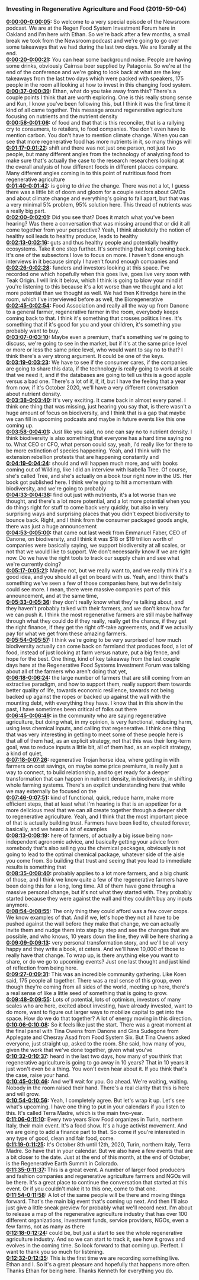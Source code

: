 ### Investing in Regenerative Agriculture and Food  (2019-59-04)
**[0:00:00-0:00:05](https://investinginregenerativeagriculture.com/2019/10/10/regeneration-newsroom-podcast-ft-ethan-soloviev-october-2019-rfsi/#t=0:00:00):**  So welcome to a very special episode of the Newsroom podcast.  We are at the Regen Food System Investment Forum here in Oakland and I'm here with Ethan.  So we're back after a few months, a small break we took from the Newsroom podcast and  we're going to go over some takeaways that we had during the last two days.  We are literally at the end.  
**[0:00:20-0:00:21](https://investinginregenerativeagriculture.com/2019/10/10/regeneration-newsroom-podcast-ft-ethan-soloviev-october-2019-rfsi/#t=0:00:20):**  You can hear some background noise.  People are having some drinks, obviously Cairnsa beer supplied by Patagonia.  So we're at the end of the conference and we're going to look back at what are the key  takeaways from the last two days which were packed with speakers, 175 people in the room  all looking at how to invest in this changing food system.  
**[0:00:37-0:00:39](https://investinginregenerativeagriculture.com/2019/10/10/regeneration-newsroom-podcast-ft-ethan-soloviev-october-2019-rfsi/#t=0:00:37):**  Ethan, what do you take away from this?  There's a couple points I think that are worth exploring.  One is this really strong sense and Kun, I know you've been following this, but I think  it was the first time it kind of all came together.  This message around regenerative agriculture focusing on nutrients and the nutrient density  
**[0:00:58-0:01:06](https://investinginregenerativeagriculture.com/2019/10/10/regeneration-newsroom-podcast-ft-ethan-soloviev-october-2019-rfsi/#t=0:00:58):**  of food and that that is this reconciler, that is a rallying cry to consumers, to retailers,  to food companies.  You don't even have to mention carbon.  You don't have to mention climate change.  When you can see that more regenerative food has more nutrients in it, so many things will  
**[0:01:17-0:01:22](https://investinginregenerativeagriculture.com/2019/10/10/regeneration-newsroom-podcast-ft-ethan-soloviev-october-2019-rfsi/#t=0:01:17):**  shift and there was not just one person, not just two people, but many different angles  from the technology of analyzing food to make sure that's actually the case to the research  researchers looking at the overall analysis of how different foods in different places  compare.  Many different angles coming in to this point of nutritious food from regenerative agriculture  
**[0:01:40-0:01:42](https://investinginregenerativeagriculture.com/2019/10/10/regeneration-newsroom-podcast-ft-ethan-soloviev-october-2019-rfsi/#t=0:01:40):**  is going to drive the change.  There was not a lot, I guess there was a little bit of doom and gloom for a couple sectors  about GMOs and about climate change and everything's going to fall apart, but that was a very minimal  5% problem, 95% solution here.  This thread of nutrients was a really big part.  
**[0:02:00-0:02:01](https://investinginregenerativeagriculture.com/2019/10/10/regeneration-newsroom-podcast-ft-ethan-soloviev-october-2019-rfsi/#t=0:02:00):**  Did you see that?  Does it match what you've been hearing?  Was there a conversation that was missing around that or did it all come together from  your perspective?  Yeah, I think absolutely the notion of healthy soil leads to healthy produce, leads to healthy  
**[0:02:13-0:02:16](https://investinginregenerativeagriculture.com/2019/10/10/regeneration-newsroom-podcast-ft-ethan-soloviev-october-2019-rfsi/#t=0:02:13):**  guts and thus healthy people and potentially healthy ecosystems.  Take it one step further.  It's something that kept coming back.  It's one of the subsectors I love to focus on more.  I haven't done enough interviews in it because simply I haven't found enough companies and  
**[0:02:26-0:02:28](https://investinginregenerativeagriculture.com/2019/10/10/regeneration-newsroom-podcast-ft-ethan-soloviev-october-2019-rfsi/#t=0:02:26):**  funders and investors looking at this space.  I've recorded one which hopefully when this goes live, goes live very soon with Teak Origin.  I will link it below, which I think is going to blow your mind if you're listening to this  because it's a lot worse than we thought and a lot more potential than we thought as well.  We had then Kittredge here in the room, which I've interviewed before as well, the Bioregenerative  
**[0:02:45-0:02:54](https://investinginregenerativeagriculture.com/2019/10/10/regeneration-newsroom-podcast-ft-ethan-soloviev-october-2019-rfsi/#t=0:02:45):**  Food Association and really all the way up from Danone to a general farmer, regenerative  farmer in the room, everybody keeps coming back to that.  I think it's something that crosses politics lines.  It's something that if it's good for you and your children, it's something you probably  want to buy.  
**[0:03:07-0:03:10](https://investinginregenerativeagriculture.com/2019/10/10/regeneration-newsroom-podcast-ft-ethan-soloviev-october-2019-rfsi/#t=0:03:07):**  Maybe even a premium, that's something we're going to discuss, we're going to see in the  market, but if it's at the same price level or more or less the same price level, who  would want to say no to that?  I think there's a very strong argument.  It could be one of the keys.  
**[0:03:19-0:03:23](https://investinginregenerativeagriculture.com/2019/10/10/regeneration-newsroom-podcast-ft-ethan-soloviev-october-2019-rfsi/#t=0:03:19):**  We have to see if the consumer cares, if the companies are going to share this data, if  the technology is really going to work at scale that we need it, and if the databases  are going to tell us this is a good apple versus a bad one.  There's a lot of if, if, if, but I have the feeling that a year from now, if it's October  2020, we'll have a very different conversation about nutrient density.  
**[0:03:38-0:03:40](https://investinginregenerativeagriculture.com/2019/10/10/regeneration-newsroom-podcast-ft-ethan-soloviev-october-2019-rfsi/#t=0:03:38):**  It's very exciting.  It came back in almost every panel.  I think one thing that was missing, just hearing you say that, is there wasn't a huge amount  of focus on biodiversity, and I think that is a gap that maybe we can fill in upcoming  podcasts and maybe in future events like this one coming up.  
**[0:03:58-0:04:01](https://investinginregenerativeagriculture.com/2019/10/10/regeneration-newsroom-podcast-ft-ethan-soloviev-october-2019-rfsi/#t=0:03:58):**  Just like you said, no one can say no to nutrient density.  I think biodiversity is also something that everyone has a hard time saying no to.  What CEO or CFO, what person could say, yeah, I'd really like for there to be more extinction  of species happening.  Yeah, and I think with the extension rebellion protests that are happening constantly and  
**[0:04:19-0:04:24](https://investinginregenerativeagriculture.com/2019/10/10/regeneration-newsroom-podcast-ft-ethan-soloviev-october-2019-rfsi/#t=0:04:19):**  should and will happen much more, and with books coming out of Wilding, like I did an  interview with Isabella Tree.  Of course, she's called Tree, and she's actually on a book tour right now in the US.  Her book got published here.  I think we're going to hit a momentum with biodiversity, and we're going to probably  
**[0:04:33-0:04:38](https://investinginregenerativeagriculture.com/2019/10/10/regeneration-newsroom-podcast-ft-ethan-soloviev-october-2019-rfsi/#t=0:04:33):**  find out just with nutrients, it's a lot worse than we thought, and there's a lot more potential,  and a lot more potential when you do things right for stuff to come back very quickly,  but also in very surprising ways and surprising places that you didn't expect biodiversity  to bounce back.  Right, and I think from the consumer packaged goods angle, there was just a huge announcement  
**[0:04:53-0:05:00](https://investinginregenerativeagriculture.com/2019/10/10/regeneration-newsroom-podcast-ft-ethan-soloviev-october-2019-rfsi/#t=0:04:53):**  that came out last week from Emmanuel Faber, CEO of Danone, on biodiversity, and I think  it was $18 or $19 trillion worth of companies were basically saying, we support biodiversity  at all scales, or not that we would like to support.  We don't necessarily know if we are right now.  Do we have the right tools to track our supply chain and see what we're currently doing?  
**[0:05:17-0:05:21](https://investinginregenerativeagriculture.com/2019/10/10/regeneration-newsroom-podcast-ft-ethan-soloviev-october-2019-rfsi/#t=0:05:17):**  Maybe not, but we really want to, and we really think it's a good idea, and you should all  get on board with us.  Yeah, and I think that's something we've seen a few of those companies here, but we definitely  could see more.  I mean, there were massive companies part of this announcement, and at the same time,  
**[0:05:33-0:05:36](https://investinginregenerativeagriculture.com/2019/10/10/regeneration-newsroom-podcast-ft-ethan-soloviev-october-2019-rfsi/#t=0:05:33):**  they don't really know what they're talking about, and they haven't probably talked with  their farmers, and we don't know how far we can push it.  I think the most regenerative farmers are still maybe halfway through what they could  do if they really, really get the chance, if they get the right finance, if they get  the right off-take agreements, and if we actually pay for what we get from these amazing farmers.  
**[0:05:54-0:05:57](https://investinginregenerativeagriculture.com/2019/10/10/regeneration-newsroom-podcast-ft-ethan-soloviev-october-2019-rfsi/#t=0:05:54):**  I think we're going to be very surprised of how much biodiversity actually can come back  on farmland that produces food, a lot of food, instead of just looking at farm versus nature,  put a big fence, and hope for the best.  One thing, kind of key takeaway from the last couple days here at the Regenerative Food  Systems Investment Forum was talking about all of the farmers who aren't doing that yet,  
**[0:06:18-0:06:24](https://investinginregenerativeagriculture.com/2019/10/10/regeneration-newsroom-podcast-ft-ethan-soloviev-october-2019-rfsi/#t=0:06:18):**  the large number of farmers that are still coming from an extractive paradigm, and how  to support them, really support them towards better quality of life, towards economic resilience,  towards not being backed up against the ropes or backed up against the wall with the mounting  debt, with everything they have.  I know that in this show in the past, I have sometimes been critical of folks out there  
**[0:06:45-0:06:49](https://investinginregenerativeagriculture.com/2019/10/10/regeneration-newsroom-podcast-ft-ethan-soloviev-october-2019-rfsi/#t=0:06:45):**  in the community who are saying regenerative agriculture, but doing what, in my opinion,  is very functional, reducing harm, using less chemical inputs, and calling that regenerative.  I think one thing that was very interesting in getting to meet some of these people here  is that all of them had, as an explicit strategy, not that this was their long-term goal, was  to reduce inputs a little bit, all of them had, as an explicit strategy, a kind of quiet,  
**[0:07:18-0:07:26](https://investinginregenerativeagriculture.com/2019/10/10/regeneration-newsroom-podcast-ft-ethan-soloviev-october-2019-rfsi/#t=0:07:18):**  regenerative Trojan horse idea, where getting in with farmers on cost savings, on maybe  some price premiums, is really just a way to connect, to build relationship, and to  get ready for a deeper transformation that can happen in nutrient density, in biodiversity,  in shifting whole farming systems.  There's an explicit understanding here that while we may externally be focused on the  
**[0:07:46-0:07:51](https://investinginregenerativeagriculture.com/2019/10/10/regeneration-newsroom-podcast-ft-ethan-soloviev-october-2019-rfsi/#t=0:07:46):**  kind of functional, quick, reduce harm, make more efficient steps, that at least what I'm  hearing is that is an appetizer for a more delicious meal that we can all create together  through a deeper shift to regenerative agriculture.  Yeah, and I think that the most important piece of that is actually building trust.  Farmers have been lied to, cheated forever, basically, and we heard a lot of examples  
**[0:08:13-0:08:19](https://investinginregenerativeagriculture.com/2019/10/10/regeneration-newsroom-podcast-ft-ethan-soloviev-october-2019-rfsi/#t=0:08:13):**  here of farmers, of actually a big issue being non-independent agronomic advice, and basically  getting your advice from somebody that's also selling you the chemical packages, obviously  is not going to lead to the optimal chemical package, whatever side of the aisle you come  from.  So building that trust and seeing that you lead to immediate results is something that  
**[0:08:35-0:08:40](https://investinginregenerativeagriculture.com/2019/10/10/regeneration-newsroom-podcast-ft-ethan-soloviev-october-2019-rfsi/#t=0:08:35):**  probably applies to a lot more farmers, and a big chunk of those, and I think we know  quite a few of the regenerative farmers have been doing this for a long, long time.  All of them have gone through a massive personal change, but it's not what they started with.  They probably started because they were against the wall and they couldn't buy any inputs  anymore.  
**[0:08:54-0:08:55](https://investinginregenerativeagriculture.com/2019/10/10/regeneration-newsroom-podcast-ft-ethan-soloviev-october-2019-rfsi/#t=0:08:54):**  The only thing they could afford was a few cover crops.  We know examples of that.  And if we, let's hope they not all have to be pushed against the wall before they make  that change, we can actually invite them and nudge them into step by step and see the changes  that are possible, and who knows, 10 years down the line, they will be here sharing a  
**[0:09:09-0:09:13](https://investinginregenerativeagriculture.com/2019/10/10/regeneration-newsroom-podcast-ft-ethan-soloviev-october-2019-rfsi/#t=0:09:09):**  very personal transformation story, and we'll be all very happy and they write a book, et  cetera.  And we'll have 10,000 of those to really have that change.  To wrap up, is there anything else you want to share, or do we go to upcoming events?  Just one last thought and just kind of reflection from being here.  
**[0:09:27-0:09:31](https://investinginregenerativeagriculture.com/2019/10/10/regeneration-newsroom-podcast-ft-ethan-soloviev-october-2019-rfsi/#t=0:09:27):**  This was an incredible community gathering.  Like Koen said, 175 people all together.  There was a real sense of this group, even though they're coming from all sides of the  world, meeting up here, there's a real sense of like a little seed of something that is  going to grow.  
**[0:09:48-0:09:55](https://investinginregenerativeagriculture.com/2019/10/10/regeneration-newsroom-podcast-ft-ethan-soloviev-october-2019-rfsi/#t=0:09:48):**  Lots of potential, lots of optimism, investors of many scales who are here, excited about  investing, have already invested, want to do more, want to figure out larger ways to  mobilize capital to get into the space.  How do we do that together?  A lot of energy moving in this direction.  
**[0:10:06-0:10:08](https://investinginregenerativeagriculture.com/2019/10/10/regeneration-newsroom-podcast-ft-ethan-soloviev-october-2019-rfsi/#t=0:10:06):**  So it feels like just the start.  There was a great moment at the final panel with Tina Owens from Danone and Gina Sudegone  from Applegate and Chesray Asad from Food System Six.  But Tina Owens asked everyone, just straight up, asked to the room.  She said, how many of you, given the work that we've done together, given what you've  
**[0:10:32-0:10:37](https://investinginregenerativeagriculture.com/2019/10/10/regeneration-newsroom-podcast-ft-ethan-soloviev-october-2019-rfsi/#t=0:10:32):**  heard in the last two days, how many of you think that regenerative agriculture is going  to go away in 10 years?  That in 10 years it just won't even be a thing.  You won't even hear about it.  If you think that's the case, raise your hand.  
**[0:10:45-0:10:46](https://investinginregenerativeagriculture.com/2019/10/10/regeneration-newsroom-podcast-ft-ethan-soloviev-october-2019-rfsi/#t=0:10:45):**  And we'll wait for you.  Go ahead.  We're waiting, waiting.  Nobody in the room raised their hand.  There's a real clarity that this is here and will grow.  
**[0:10:54-0:10:56](https://investinginregenerativeagriculture.com/2019/10/10/regeneration-newsroom-podcast-ft-ethan-soloviev-october-2019-rfsi/#t=0:10:54):**  Yeah, I completely agree.  But let's wrap it up.  Let's see what's upcoming.  I have one thing to put in your calendars if you listen to this.  It's called Terra Madre, which is the main two-year.  
**[0:11:06-0:11:10](https://investinginregenerativeagriculture.com/2019/10/10/regeneration-newsroom-podcast-ft-ethan-soloviev-october-2019-rfsi/#t=0:11:06):**  Every two years Slow Food organizes in Turin, northern Italy, their main event.  It's a food show.  It's a huge activist movement.  And we are going to add a finance part to that.  So come if you're interested in any type of good, clean and fair food, come.  
**[0:11:19-0:11:25](https://investinginregenerativeagriculture.com/2019/10/10/regeneration-newsroom-podcast-ft-ethan-soloviev-october-2019-rfsi/#t=0:11:19):**  It's October 8th until 12th, 2020, Turin, northern Italy, Terra Madre.  So have that in your calendar.  But we also have a few events that are a bit closer to the date.  Just at the end of this month, at the end of October, is the Regenerative Earth Summit  in Colorado.  
**[0:11:35-0:11:37](https://investinginregenerativeagriculture.com/2019/10/10/regeneration-newsroom-podcast-ft-ethan-soloviev-october-2019-rfsi/#t=0:11:35):**  This is a great event.  A number of larger food producers and fashion companies and regenerative agriculture farmers  and NGOs will be there.  It's a great place to continue the conversation that started at this event.  Or if you couldn't make it to this one, come to that one.  
**[0:11:54-0:11:58](https://investinginregenerativeagriculture.com/2019/10/10/regeneration-newsroom-podcast-ft-ethan-soloviev-october-2019-rfsi/#t=0:11:54):**  A lot of the same people will be there and moving things forward.  That's the main big event that's coming up next.  And then I'll also just give a little sneak preview for probably what we'll record next.  I'm about to release a map of the regenerative agriculture industry that has over 100 different  organizations, investment funds, service providers, NGOs, even a few farms, not as many as there  
**[0:12:18-0:12:24](https://investinginregenerativeagriculture.com/2019/10/10/regeneration-newsroom-podcast-ft-ethan-soloviev-october-2019-rfsi/#t=0:12:18):**  could be, but just a start to see the whole regenerative agriculture industry.  And so we can start to track it, see how it grows and evolves in the coming time.  So look forward to that coming up.  Perfect.  I want to thank you so much for listening.  
**[0:12:32-0:12:35](https://investinginregenerativeagriculture.com/2019/10/10/regeneration-newsroom-podcast-ft-ethan-soloviev-october-2019-rfsi/#t=0:12:32):**  This is the first time we are recording something live.  Ethan and I.  So it's a great pleasure and hopefully that happens more often.  Thanks Ethan for being here.  Thanks Kenneth for everything you do.  